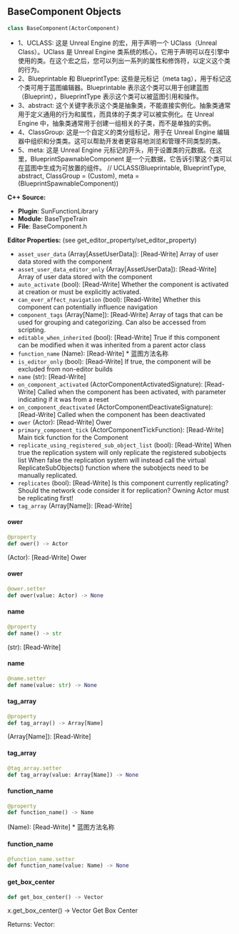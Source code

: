 ## BaseComponent Objects

```python
class BaseComponent(ActorComponent)
```

* 1、UCLASS: 这是 Unreal Engine 的宏，用于声明一个 UClass（Unreal Class）。UClass 是 Unreal Engine 类系统的核心，它用于声明可以在引擎中使用的类。在这个宏之后，您可以列出一系列的属性和修饰符，以定义这个类的行为。
* 2、Blueprintable 和 BlueprintType: 这些是元标记（meta tag），用于标记这个类可用于蓝图编辑器。Blueprintable 表示这个类可以用于创建蓝图（Blueprint），BlueprintType 表示这个类可以被蓝图引用和操作。
* 3、abstract: 这个关键字表示这个类是抽象类，不能直接实例化。抽象类通常用于定义通用的行为和属性，而具体的子类才可以被实例化。在 Unreal Engine 中，抽象类通常用于创建一组相关的子类，而不是单独的实例。
* 4、ClassGroup: 这是一个自定义的类分组标记，用于在 Unreal Engine 编辑器中组织和分类类。这可以帮助开发者更容易地浏览和管理不同类型的类。
* 5、meta: 这是 Unreal Engine 元标记的开头，用于设置类的元数据。在这里，BlueprintSpawnableComponent 是一个元数据，它告诉引擎这个类可以在蓝图中生成为可放置的组件。
// UCLASS(Blueprintable, BlueprintType, abstract, ClassGroup = (Custom), meta = (BlueprintSpawnableComponent))

**C++ Source:**

- **Plugin**: SunFunctionLibrary
- **Module**: BaseTypeTrain
- **File**: BaseComponent.h

**Editor Properties:** (see get_editor_property/set_editor_property)

- ``asset_user_data`` (Array[AssetUserData]):  [Read-Write] Array of user data stored with the component
- ``asset_user_data_editor_only`` (Array[AssetUserData]):  [Read-Write] Array of user data stored with the component
- ``auto_activate`` (bool):  [Read-Write] Whether the component is activated at creation or must be explicitly activated.
- ``can_ever_affect_navigation`` (bool):  [Read-Write] Whether this component can potentially influence navigation
- ``component_tags`` (Array[Name]):  [Read-Write] Array of tags that can be used for grouping and categorizing. Can also be accessed from scripting.
- ``editable_when_inherited`` (bool):  [Read-Write] True if this component can be modified when it was inherited from a parent actor class
- ``function_name`` (Name):  [Read-Write] * 蓝图方法名称
- ``is_editor_only`` (bool):  [Read-Write] If true, the component will be excluded from non-editor builds
- ``name`` (str):  [Read-Write]
- ``on_component_activated`` (ActorComponentActivatedSignature):  [Read-Write] Called when the component has been activated, with parameter indicating if it was from a reset
- ``on_component_deactivated`` (ActorComponentDeactivateSignature):  [Read-Write] Called when the component has been deactivated
- ``ower`` (Actor):  [Read-Write] Ower
- ``primary_component_tick`` (ActorComponentTickFunction):  [Read-Write] Main tick function for the Component
- ``replicate_using_registered_sub_object_list`` (bool):  [Read-Write] When true the replication system will only replicate the registered subobjects list
  When false the replication system will instead call the virtual ReplicateSubObjects() function where the subobjects need to be manually replicated.
- ``replicates`` (bool):  [Read-Write] Is this component currently replicating? Should the network code consider it for replication? Owning Actor must be replicating first!
- ``tag_array`` (Array[Name]):  [Read-Write]

<a id="unreal.BaseComponent.ower"></a>

#### ower

```python
@property
def ower() -> Actor
```

(Actor):  [Read-Write] Ower

<a id="unreal.BaseComponent.ower"></a>

#### ower

```python
@ower.setter
def ower(value: Actor) -> None
```

<a id="unreal.BaseComponent.name"></a>

#### name

```python
@property
def name() -> str
```

(str):  [Read-Write]

<a id="unreal.BaseComponent.name"></a>

#### name

```python
@name.setter
def name(value: str) -> None
```

<a id="unreal.BaseComponent.tag_array"></a>

#### tag_array

```python
@property
def tag_array() -> Array[Name]
```

(Array[Name]):  [Read-Write]

<a id="unreal.BaseComponent.tag_array"></a>

#### tag_array

```python
@tag_array.setter
def tag_array(value: Array[Name]) -> None
```

<a id="unreal.BaseComponent.function_name"></a>

#### function_name

```python
@property
def function_name() -> Name
```

(Name):  [Read-Write] * 蓝图方法名称

<a id="unreal.BaseComponent.function_name"></a>

#### function_name

```python
@function_name.setter
def function_name(value: Name) -> None
```

<a id="unreal.BaseComponent.get_box_center"></a>

#### get_box_center

```python
def get_box_center() -> Vector
```

x.get_box_center() -> Vector
Get Box Center

Returns:
    Vector:

<a id="unreal.BaseEum"></a>